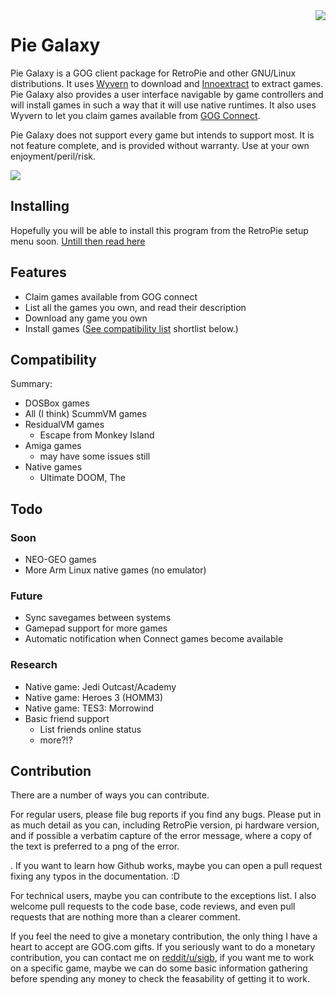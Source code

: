 <img src="resources/logo.png" align="right" />

# Pie Galaxy

Pie Galaxy is a GOG client package for RetroPie and other GNU/Linux distributions. It uses [Wyvern](https://github.com/nicohman/wyvern/) to download and [Innoextract](https://github.com/dscharrer/innoextract) to extract games. Pie Galaxy also provides a user interface navigable by game controllers and will install games in such a way that it will use native runtimes. It also uses Wyvern to let you claim games available from [GOG Connect](https://gog.com/connect).

Pie Galaxy does not support every game but intends to support most.  It is not feature complete, and is provided without warranty.  Use at your own enjoyment/peril/risk.

![](resources/demo.gif)

## Installing

Hopefully you will be able to install this program from the RetroPie setup menu soon.
[Untill then read here](Install.md)

## Features

* Claim games available from GOG connect
* List all the games you own, and read their description
* Download any game you own
* Install games ([See compatibility list](Compatibility.md) shortlist below.)

## Compatibility

Summary:

* DOSBox games
* All (I think) ScummVM games
* ResidualVM games
  * Escape from Monkey Island
* Amiga games
  * may have some issues still
* Native games
  * Ultimate DOOM, The

## Todo

### Soon

* NEO-GEO games
* More Arm Linux native games (no emulator)

### Future

* Sync savegames between systems
* Gamepad support for more games
* Automatic notification when Connect games become available

### Research

* Native game: Jedi Outcast/Academy
* Native game: Heroes 3 (HOMM3)
* Native game: TES3: Morrowind
* Basic friend support
  * List friends online status
  * more?!?

## Contribution

There are a number of ways you can contribute.

For regular users, please file bug reports if you find any bugs. Please put in as much detail as you can, including RetroPie version, pi hardware version, and if possible a verbatim capture of the error message, where a copy of the text is preferred to a png of the error.

. If you want to learn how Github works, maybe you can open a pull request fixing any typos in the documentation. :D

For technical users, maybe you can contribute to the exceptions list.  I also welcome pull requests to the code base, code reviews, and even pull requests that are nothing more than a clearer comment.

If you feel the need to give a monetary contribution, the only thing I have a heart to accept are GOG.com gifts.  If you seriously want to do a monetary contribution, you can contact me on [reddit/u/sigb](https://reddit.com/u/sigb), if you want me to work on a specific game, maybe we can do some basic information gathering before spending any money to check the feasability of getting it to work.
